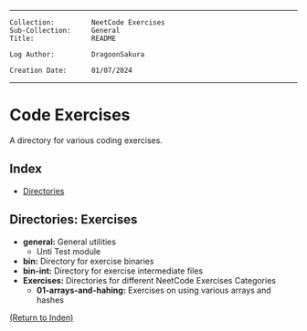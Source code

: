 ___
```
Collection:         NeetCode Exercises
Sub-Collection:     General
Title:              README

Log Author:         DragoonSakura

Creation Date:      01/07/2024
```
___

# Code Exercises

A directory for various coding exercises.

## Index

- [Directories](#directories-exercises)

## Directories: Exercises

- **general:** General utilities
    - Unti Test module
- **bin:** Directory for exercise binaries
- **bin-int:** Directory for exercise intermediate files
- **Exercises:** Directories for different NeetCode Exercises Categories
    - **01-arrays-and-hahing:** Exercises on using various arrays and hashes

[(Return to Inden)](#index)
